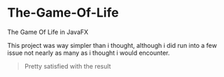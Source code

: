 # The-Game-Of-Life
The Game Of Life in JavaFX

This project was way simpler than i thought, although i did run into a few issue not nearly as many as i thought i would encounter.
> Pretty satisfied with the result
